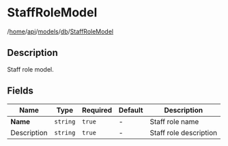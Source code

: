 # StaffRoleModel

/[home](/README.md)/[api](/docs/api/README.md)/[models](/docs/api/README.md#models)/[db](/docs/api/README.md#database-models)/[StaffRoleModel](/docs/api/models/db/StaffRole.md)

## Description

Staff role model.

## Fields

| Name | Type | Required | Default | Description |
| ---- | ---- | -------- | ------- | ----------- |
| __Name__ | `string` | `true` | - | Staff role name |
| Description | `string` | `true` | - | Staff role description |
